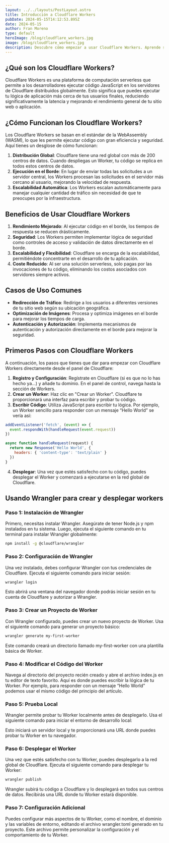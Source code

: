 ```yaml
---
layout: ../../layouts/PostLayout.astro
title: Introducción a Cloudflare Workers
pubDate: 2024-05-15T14:12:53.895Z
date: 2024-05-15
author: Fran Moreno
type: default
heroImage: /blog/cloudflare_workers.jpg
image: /blog/cloudflare_workers.jpg
description: Descubre cómo empezar a usar Cloudflare Workers. Aprende sobre sus beneficios, casos de uso y cómo mejorar el rendimiento de tus proyectos
---
```


## ¿Qué son los Cloudflare Workers?

Cloudflare Workers es una plataforma de computación serverless que permite a los desarrolladores ejecutar código JavaScript en los servidores de Cloudflare distribuidos globalmente. Esto significa que puedes ejecutar tu lógica de aplicación más cerca de tus usuarios finales, reduciendo significativamente la latencia y mejorando el rendimiento general de tu sitio web o aplicación.

## ¿Cómo Funcionan los Cloudflare Workers?

Los Cloudflare Workers se basan en el estándar de la WebAssembly (WASM), lo que les permite ejecutar código con gran eficiencia y seguridad. Aquí tienes un desglose de cómo funcionan:

1. **Distribución Global**: Cloudflare tiene una red global con más de 200 centros de datos. Cuando despliegas un Worker, tu código se replica en todos estos centros de datos.
2. **Ejecución en el Borde**: En lugar de enviar todas las solicitudes a un servidor central, los Workers procesan las solicitudes en el servidor más cercano al usuario, mejorando la velocidad de respuesta.
3. **Escalabilidad Automática**: Los Workers escalan automáticamente para manejar cualquier cantidad de tráfico sin necesidad de que te preocupes por la infraestructura.

## Beneficios de Usar Cloudflare Workers

1. **Rendimiento Mejorado**: Al ejecutar código en el borde, los tiempos de respuesta se reducen drásticamente.
2. **Seguridad**: Los Workers permiten implementar lógica de seguridad como controles de acceso y validación de datos directamente en el borde.
3. **Escalabilidad y Flexibilidad**: Cloudflare se encarga de la escalabilidad, permitiéndote concentrarte en el desarrollo de tu aplicación.
4. **Coste Reducido**: Al ser una solución serverless, solo pagas por las invocaciones de tu código, eliminando los costos asociados con servidores siempre activos.

## Casos de Uso Comunes

- **Redirección de Tráfico**: Redirige a los usuarios a diferentes versiones de tu sitio web según su ubicación geográfica.
- **Optimización de Imágenes**: Procesa y optimiza imágenes en el borde para mejorar los tiempos de carga.
- **Autenticación y Autorización**: Implementa mecanismos de autenticación y autorización directamente en el borde para mejorar la seguridad.

## Primeros Pasos con Cloudflare Workers

A continuación, los pasos que tienes que dar para empezar con Cloudflare Workers directamente desde el panel de Cloudflare:

1. **Registro y Configuración**: Regístrate en Cloudflare (si es que no lo has hecho ya...) y añade tu dominio. En el panel de control, navega hasta la sección de Workers.
2. **Crear un Worker**: Haz clic en "Crear un Worker". Cloudflare te proporcionará una interfaz para escribir y probar tu código.
3. **Escribir Código**: Utiliza JavaScript para escribir tu lógica. Por ejemplo, un Worker sencillo para responder con un mensaje “Hello World” se vería así:

```js
addEventListener('fetch', (event) => {
  event.respondWith(handleRequest(event.request))
})

async function handleRequest(request) {
  return new Response('Hello World', {
    headers: { 'content-type': 'text/plain' }
  })
}
```

4. **Desplegar**: Una vez que estés satisfecho con tu código, puedes desplegar el Worker y comenzará a ejecutarse en la red global de Cloudflare.

## Usando Wrangler para crear y desplegar workers

### Paso 1: Instalación de Wrangler

Primero, necesitas instalar Wrangler. Asegúrate de tener Node.js y npm instalados en tu sistema. Luego, ejecuta el siguiente comando en tu terminal para instalar Wrangler globalmente:

```bash
npm install -g @cloudflare/wrangler
```

### Paso 2: Configuración de Wrangler

Una vez instalado, debes configurar Wrangler con tus credenciales de Cloudflare. Ejecuta el siguiente comando para iniciar sesión:

```bash
wrangler login
```

Esto abrirá una ventana del navegador donde podrás iniciar sesión en tu cuenta de Cloudflare y autorizar a Wrangler.

### Paso 3: Crear un Proyecto de Worker

Con Wrangler configurado, puedes crear un nuevo proyecto de Worker. Usa el siguiente comando para generar un proyecto básico:

```bash
wrangler generate my-first-worker
```

Este comando creará un directorio llamado my-first-worker con una plantilla básica de Worker.

### Paso 4: Modificar el Código del Worker

Navega al directorio del proyecto recién creado y abre el archivo index.js en tu editor de texto favorito. Aquí es donde puedes escribir la lógica de tu Worker. Por ejemplo, para responder con un mensaje “Hello World” podemos usar el mismo código del principio del artículo.

### Paso 5: Prueba Local

Wrangler permite probar tu Worker localmente antes de desplegarlo. Usa el siguiente comando para iniciar el entorno de desarrollo local:

Esto iniciará un servidor local y te proporcionará una URL donde puedes probar tu Worker en tu navegador.

### Paso 6: Desplegar el Worker

Una vez que estés satisfecho con tu Worker, puedes desplegarlo a la red global de Cloudflare. Ejecuta el siguiente comando para desplegar tu Worker:

```bash
wrangler publish
```

Wrangler subirá tu código a Cloudflare y lo desplegará en todos sus centros de datos. Recibirás una URL donde tu Worker estará disponible.

### Paso 7: Configuración Adicional

Puedes configurar más aspectos de tu Worker, como el nombre, el dominio y las variables de entorno, editando el archivo wrangler.toml generado en tu proyecto. Este archivo permite personalizar la configuración y el comportamiento de tu Worker.
